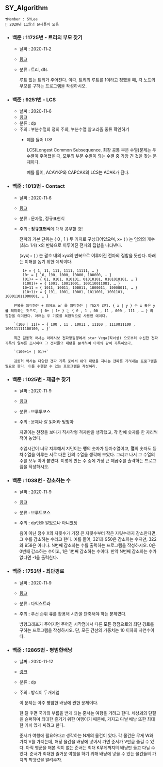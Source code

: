 ## SY_Algorithm
```
❣️Member : SYLee
🐋 2020년 11월의 문제풀이 모음
```

- ### 백준 : 11725번 - 트리의 부모 찾기
    - 날짜 : 2020-11-2
    - [링크](https://www.acmicpc.net/problem/11725)
    - 분류 : 트리, dfs

        루트 없는 트리가 주어진다. 이때, 트리의 루트를 1이라고 정했을 때, 각 노드의 부모를 구하는 프로그램을 작성하시오.

- ### 백준 : 9251번 - LCS
    - 날짜 : 2020-11-6
    - [링크](https://www.acmicpc.net/problem/9251)
    - 분류 : dp
    - 주의 : 부분수열의 정의 주의, 부분수열 알고리즘 종류 확인하기
      - 예를 들어 LIS!

        LCS(Longest Common Subsequence, 최장 공통 부분 수열)문제는 두 수열이 주어졌을 때, 모두의 부분 수열이 되는 수열 중 가장 긴 것을 찾는 문제이다.

        예를 들어, ACAYKP와 CAPCAK의 LCS는 ACAK가 된다.

- ### 백준 : 1013번 - Contact
    - 날짜 : 2020-11-6
    - [링크](https://www.acmicpc.net/problem/1013)
    - 분류 : 문자열, 정규표현식
    - 주의 : **정규표현식**에 대해 공부할 것!

        전파의 기본 단위는 { 0 , 1 } 두 가지로 구성되어있으며, x+ (  ) 는 임의의 개수(최소 1개) x의 반복으로 이루어진 전파의 집합을 나타낸다.

        (xyx)+ (  ) 는 괄호 내의 xyx의 반복으로 이루어진 전파의 집합을 뜻한다. 아래는 이해를 돕기 위한 예제이다.
```
        1+ = { 1, 11, 111, 1111, 11111, … }
        10+ = { 10, 100, 1000, 10000, 100000, … }
        (01)+ = { 01, 0101, 010101, 01010101, 0101010101, … }
        (1001)+ = { 1001, 10011001, 100110011001, … }
        10+11 = { 1011, 10011, 100011, 1000011, 10000011, … }
        (10+1)+ = { 101, 1001, 10001, 1011001, 1001101, 100011011000001, … }
```
        반복을 의미하는 + 외에도 or 를 의미하는 | 기호가 있다. { x | y } 는 x 혹은 y 를 의미하는 것으로, { 0+ | 1+ } 는 { 0 , 1 , 00 , 11 , 000 , 111 , … } 의 집합을 의미한다. 아래는 두 기호를 복합적으로 사용한 예이다.

        `(100 | 11)+ = { 100 , 11 , 10011 , 11100 , 1110011100 , 100111111100100, … }`

        최근 김동혁 박사는 아레시보 전파망원경에서 star Vega(직녀성) 으로부터 수신한 전파 기록의 일부를 조사하여 그 전파들의 패턴을 분석하여 아래와 같이 기록하였다.

        `(100+1+ | 01)+`

        김동혁 박사는 다양한 전파 기록 중에서 위의 패턴을 지니는 전파를 가려내는 프로그램을 필요로 한다. 이를 수행할 수 있는 프로그램을 작성하라.

- ### 백준 : 1025번 - 제곱수 찾기
    - 날짜 : 2020-11-9
    - [링크](https://www.acmicpc.net/problem/1025)
    - 분류 : 브루투포스
    - 주의 : 문제나 잘 읽어라 멍청아

        지민이는 천장을 보다가 직사각형 격자판을 생각했고, 각 칸에 숫자를 한 자리씩 적어 놓았다.

        수업시간이 너무 지루해서 지민이는 **행**의 숫자가 등차수열이고, **열**의 숫자도 등차수열을 이루는 서로 다른 칸의 수열을 생각해 보았다. 그리고 나서 그 수열의 수를 모두 이어 붙였다. 이렇게 만든 수 중에 가장 큰 제곱수를 출력하는 프로그램을 작성하시오.

- ### 백준 : 1038번 - 감소하는 수
    - 날짜 : 2020-11-9
    - [링크](https://www.acmicpc.net/problem/1038)
    - 분류 : 브루트포스
    - 주의 : dp인줄 알았으나 아니였당

        음이 아닌 정수 X의 자릿수가 가장 큰 자릿수부터 작은 자릿수까지 감소한다면, 그 수를 감소하는 수라고 한다. 예를 들어, 321과 950은 감소하는 수지만, 322와 958은 아니다. N번째 감소하는 수를 출력하는 프로그램을 작성하시오. 0은 0번째 감소하는 수이고, 1은 1번째 감소하는 수이다. 만약 N번째 감소하는 수가 없다면 -1을 출력한다.

- ### 백준 : 1753번 - 최단경로
    - 날짜 : 2020-11-9
    - [링크](https://www.acmicpc.net/problem/1753)
    - 분류 : 다익스트라
    - 주의 : 우선 순위 큐를 활용해 시간을 단축해야 하는 문제였다.

        방향그래프가 주어지면 주어진 시작점에서 다른 모든 정점으로의 최단 경로를 구하는 프로그램을 작성하시오. 단, 모든 간선의 가중치는 10 이하의 자연수이다.

- ### 백준 : 12865번 - 평범한배낭
    - 날짜 : 2020-11-12
    - [링크](https://www.acmicpc.net/problem/12865)
    - 분류 : dp
    - 주의 : 방식이 두개에염

        이 문제는 아주 평범한 배낭에 관한 문제이다.

        한 달 후면 국가의 부름을 받게 되는 준서는 여행을 가려고 한다. 세상과의 단절을 슬퍼하며 최대한 즐기기 위한 여행이기 때문에, 가지고 다닐 배낭 또한 최대한 가치 있게 싸려고 한다.

        준서가 여행에 필요하다고 생각하는 N개의 물건이 있다. 각 물건은 무게 W와 가치 V를 가지는데, 해당 물건을 배낭에 넣어서 가면 준서가 V만큼 즐길 수 있다. 아직 행군을 해본 적이 없는 준서는 최대 K무게까지의 배낭만 들고 다닐 수 있다. 준서가 최대한 즐거운 여행을 하기 위해 배낭에 넣을 수 있는 물건들의 가치의 최댓값을 알려주자.